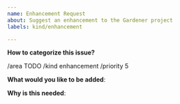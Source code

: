 ```yaml
---
name: Enhancement Request
about: Suggest an enhancement to the Gardener project
labels: kind/enhancement

---
```


**How to categorize this issue?**
<!--
Please select area, kind, and priority for this issue. This helps the community categorizing it.
Replace below TODOs or exchange the existing identifiers with those that fit best in your opinion.
If multiple identifiers make sense you can also state the commands multiple times, e.g.
  /area control-plane
  /area auto-scaling
  ...

"/area" identifiers:     backup|certification|cost|delivery|deployers|manifest-deployer|helm-deployer|container-deployer|dev-productivity|documentation|high-availability|logging|monitoring|oci|open-source|operations|ops-productivity|performance|quality|robustness|scalability|security|storage|testing|usability|user-management
"/kind" identifiers:     api-change|bug|cleanup|discussion|enhancement|epic|impediment|poc|post-mortem|question|regression|task|technical-debt|test
"/priority" identifiers (numerical value): 1 (blocker)|2 (critical)|3 (normal)|4 (low priority)|5 (nice to have)
-->
/area TODO
/kind enhancement
/priority 5

**What would you like to be added**:

**Why is this needed**:
